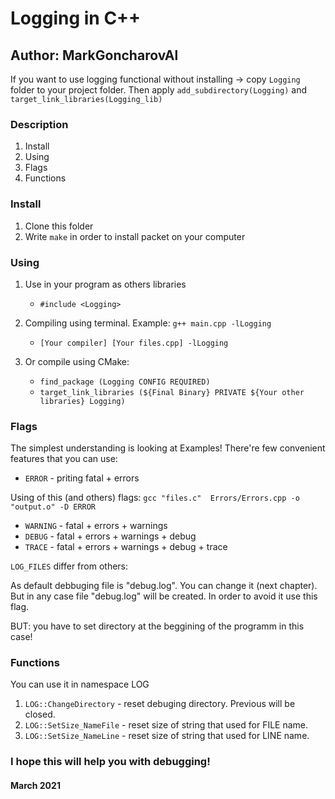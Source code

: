 # Logging in C++ #
## Author: MarkGoncharovAl ##

If you want to use logging functional without installing -> copy ```Logging``` folder 
to your project folder. Then apply ```add_subdirectory(Logging)``` and ```target_link_libraries(Logging_lib)```

### Description ###
1. Install
2. Using
3. Flags
4. Functions

### Install ###
1. Clone this folder
2. Write ```make``` in order to install packet on your computer

### Using ###
1. Use in your program as others libraries
	* ```#include <Logging>```
2. Compiling using terminal. Example: ```g++ main.cpp -lLogging```
	* ```[Your compiler] [Your files.cpp] -lLogging```

3. Or compile using CMake:
	* ```find_package (Logging CONFIG REQUIRED)```
	* ```target_link_libraries (${Final Binary} PRIVATE ${Your other libraries} Logging)```

### Flags ###
The simplest understanding is looking at Examples! 
There're few convenient features that you can use:

* ```ERROR``` - priting fatal + errors

Using of this (and others) flags:
```gcc "files.c"  Errors/Errors.cpp -o "output.o" -D ERROR```

* ```WARNING``` - fatal + errors + warnings
* ```DEBUG``` - fatal + errors + warnings + debug
* ```TRACE``` - fatal + errors + warnings + debug + trace 
 
``` LOG_FILES ``` differ from others:

As default debbuging file is "debug.log". You can change it (next chapter).
But in any case file "debug.log" will be created.
In order to avoid it use this flag.

BUT: you have to set directory at the beggining of the programm in this case!

### Functions ###
You can use it in namespace LOG

1. ```LOG::ChangeDirectory``` - reset debuging directory. Previous will be closed.
2. ```LOG::SetSize_NameFile``` - reset size of string that used for FILE name.
3. ```LOG::SetSize_NameLine``` - reset size of string that used for LINE name.

### I hope this will help you with debugging! ###

#### March 2021
